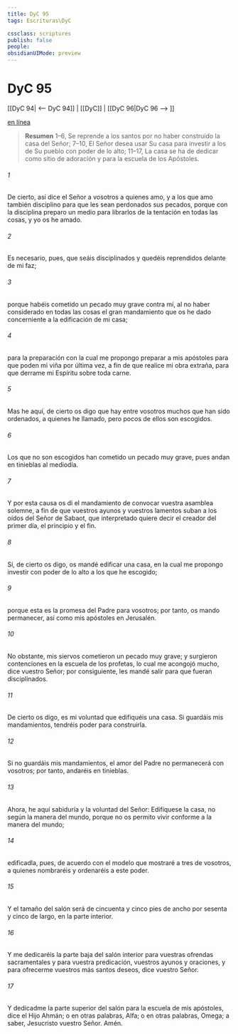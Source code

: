 ```yaml
---
title: DyC 95
tags: Escrituras\DyC

cssclass: scriptures
publish: false
people:
obsidianUIMode: preview
---
```


# DyC 95
[[DyC 94| <-- DyC 94]] | [[DyC]] | [[DyC 96|DyC 96 --> ]]

[en línea](https://churchofjesuschrist.org/study/scriptures/dc-testament/dc/95?lang=spa)

> __Resumen__
1–6, Se reprende a los santos por no haber construido la casa del Señor; 7–10, El Señor desea usar Su casa para investir a los de Su pueblo con poder de lo alto; 11–17, La casa se ha de dedicar como sitio de adoración y para la escuela de los Apóstoles.

###### 1 
De cierto, así dice el Señor a vosotros a quienes amo, y a los que amo también disciplino para que les sean perdonados sus pecados, porque con la disciplina preparo un medio para librarlos de la tentación en todas las cosas, y yo os he amado.

###### 2 
Es necesario, pues, que seáis disciplinados y quedéis reprendidos delante de mi faz;

###### 3 
porque habéis cometido un pecado muy grave contra mí, al no haber considerado en todas las cosas el gran mandamiento que os he dado concerniente a la edificación de mi casa;

###### 4 
para la preparación con la cual me propongo preparar a mis apóstoles para que poden mi viña por última vez, a fin de que realice mi obra extraña, para que derrame mi Espíritu sobre toda carne.

###### 5 
Mas he aquí, de cierto os digo que hay entre vosotros muchos que han sido ordenados, a quienes he llamado, pero pocos de ellos son escogidos.

###### 6 
Los que no son escogidos han cometido un pecado muy grave, pues andan en tinieblas al mediodía.

###### 7 
Y por esta causa os di el mandamiento de convocar vuestra asamblea solemne, a fin de que vuestros ayunos y vuestros lamentos suban a los oídos del Señor de Sabaot, que interpretado quiere decir el creador del primer día, el principio y el fin.

###### 8 
Sí, de cierto os digo, os mandé edificar una casa, en la cual me propongo investir con poder de lo alto a los que he escogido;

###### 9 
porque esta es la promesa del Padre para vosotros; por tanto, os mando permanecer, así como mis apóstoles en Jerusalén.

###### 10 
No obstante, mis siervos cometieron un pecado muy grave; y surgieron contenciones en la escuela de los profetas, lo cual me acongojó mucho, dice vuestro Señor; por consiguiente, les mandé salir para que fueran disciplinados.

###### 11 
De cierto os digo, es mi voluntad que edifiquéis una casa. Si guardáis mis mandamientos, tendréis poder para construirla.

###### 12 
Si no guardáis mis mandamientos, el amor del Padre no permanecerá con vosotros; por tanto, andaréis en tinieblas.

###### 13 
Ahora, he aquí sabiduría y la voluntad del Señor: Edifíquese la casa, no según la manera del mundo, porque no os permito vivir conforme a la manera del mundo;

###### 14 
edificadla, pues, de acuerdo con el modelo que mostraré a tres de vosotros, a quienes nombraréis y ordenaréis a este poder.

###### 15 
Y el tamaño del salón será de cincuenta y cinco pies de ancho por sesenta y cinco de largo, en la parte interior.

###### 16 
Y me dedicaréis la parte baja del salón interior para vuestras ofrendas sacramentales y para vuestra predicación, vuestros ayunos y oraciones, y para ofrecerme vuestros más santos deseos, dice vuestro Señor.

###### 17 
Y dedicadme la parte superior del salón para la escuela de mis apóstoles, dice el Hijo Ahmán; o en otras palabras, Alfa; o en otras palabras, Omega; a saber, Jesucristo vuestro Señor. Amén.

